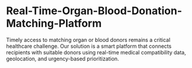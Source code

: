 # Real-Time-Organ-Blood-Donation-Matching-Platform
Timely access to matching organ or blood donors remains a critical healthcare challenge. Our solution is a smart platform that connects recipients with suitable donors using real-time medical compatibility data, geolocation, and urgency-based prioritization.
